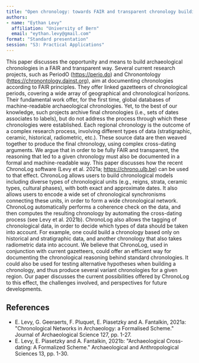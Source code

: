 ```yaml
---
title: "Open chronology: towards FAIR and transparent chronology building"
authors:
- name: "Eythan Levy"
  affiliation: "University of Bern"
  email: "eythan.levy@gmail.com"
format: "Standard presentation"
session: "S3: Practical Applications"
---
```


This paper discusses the opportunity and means to build archaeological chronologies in a FAIR and transparent way. Several current research projects, such as PeriodO (<https://perio.do>) and Chronontology (<https://chronontology.dainst.org>), aim at documenting chronologies according to FAIR principles. They offer linked gazetteers of chronological periods, covering a wide array of geographical and chronological horizons. Their fundamental work offer, for the first time, global databases of machine-readable archaeological chronologies. Yet, to the best of our knowledge, such projects archive final chronologies (i.e., sets of dates associates to labels), but do not address the process through which these chronologies were established. Each regional chronology is the outcome of a complex research process, involving different types of data (stratigraphic, ceramic, historical, radiometric, etc.). These source data are then weaved together to produce the final chronology, using complex cross-dating arguments. We argue that in order to be fully FAIR and transparent, the reasoning that led to a given chronology must also be documented in a formal and machine-readable way. This paper discusses how the recent ChronoLog software (Levy et al. 2021a; <https://chrono.ulb.be>) can be used to that effect. ChronoLog allows users to build chronological models including diverse types of chronological units (e.g., reigns, strata, ceramic types, cultural phases), with both exact and approximate dates. It also allows users to encode a wide set of chronological synchronisms connecting these units, in order to form a wide chronological network. ChronoLog automatically performs a coherence check on the data, and then computes the resulting chronology by automating the cross-dating process (see Levy et al. 2021b). ChronoLog also allows the tagging of chronological data, in order to decide which types of data should be taken into account. For example, one could build a chronology based only on historical and stratigraphic data, and another chronology that also takes radiometric data into account. We believe that ChronoLog, used in conjunction with current gazetteers, could offer an efficient way for documenting the chronological reasoning behind standard chronologies. It could also be used for testing alternative hypotheses when building a chronology, and thus produce several variant chronologies for a given region. Our paper discusses the current possibilities offered by ChronoLog to this effect, the challenges involved, and perspectives for future developments.

## References

* E. Levy, G. Geeraerts, F. Pluquet, E. Piasetzky and A. Fantalkin, 2021a: "Chronological Networks in Archaeology: a Formalised Scheme." Journal of Archaeological Science 127, pp. 1-27.
* E. Levy, E. Piasetzky and A. Fantalkin, 2021b: "Archaeological Cross-dating: A Formalized Scheme." Archaeological and Anthropological Sciences 13, pp. 1-30.
